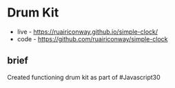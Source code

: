 # Drum Kit
- live - https://ruairiconway.github.io/simple-clock/
- code - https://github.com/ruairiconway/simple-clock

## brief
Created functioning drum kit as part of #Javascript30